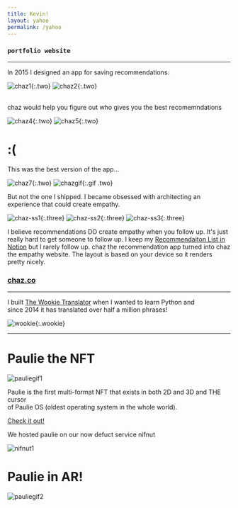 ```yaml
---
title: Kevin!
layout: yahoo
permalink: /yahoo
---
```


### `portfolio website`

---


In 2015 I designed an app for saving recommendations.

![chaz1]{:.two}
![chaz2]{:.two}

<br />
chaz would help you figure out who gives you the best recomemndations

![chaz4]{:.two}
![chaz5]{:.two}

# :(

This was the best version of the app...

![chaz7]{:.two}
![chazgif]{:.gif .two}

But not the one I shipped. I became obsessed with architecting an experience that could create empathy.

![chaz-ss1]{:.three}
![chaz-ss2]{:.three}
![chaz-ss3]{:.three}

I believe recommendations DO create empathy when you follow up. It's just really hard to get someone to follow up. I keep my [Recommendaiton List in Notion](https://kevando.notion.site/987e11ee84574a5791d62193ebf31652?v=ece4852a75954f859dcdece03ce112e0) but I rarely follow up. chaz the recommendation app turned into chaz the empathy website. The layout is based on your device so it renders pretty nicely.

### [chaz.co](https://chaz.co)

---

I built [The Wookie Translator](https://wookietranslator.com) when I wanted to learn Python and  
since 2014 it has translated over half a million phrases!

![wookie]{:.wookie}


---

# Paulie the NFT

![pauliegif1]

Paulie is the first multi-format NFT that exists in both 2D and 3D and THE cursor   
of Paulie OS (oldest operating system in the whole world).

[Check it out!](https://os.nifnut.com/pauliehome)

We hosted paulie on our now defuct service nifnut

![nifnut1]

# Paulie in AR!

![pauliegif2]

[pauliegif1]: https://media2.giphy.com/media/5ZavS5Xnh9ye2GI3lb/giphy.gif?cid=790b761167811b479f45393e4937ba5b7b79aaa8cf625f2c&rid=giphy.gif&ct=g
[pauliegif2]: https://media3.giphy.com/media/GKzG3nDQAzGRxL8VGI/giphy.gif?cid=790b7611fa0fb86f76e0c452d3aa9398371e253d62fe545c&rid=giphy.gif&ct=g

[nifnut1]: https://media1.giphy.com/media/blW4b6TYkrp60RYfYG/giphy.gif?cid=790b76119c5a9f51c01f705ae6c6beceaacf7605ee4f3ebf&rid=giphy.gif&ct=g

[chaz1]: https://camo.githubusercontent.com/dbe64d570a8da4cbdbbc13c440b3f678fab81aa0eb91a16536212efbd1d6e533/68747470733a2f2f692e696d6775722e636f6d2f746353476a35732e706e67
[chaz2]: https://camo.githubusercontent.com/4897cfde31a58800a7eeec05a4697a3913678192ec6f4019684c2edbbd0bb2aa/68747470733a2f2f692e696d6775722e636f6d2f6e6d666e34766f2e706e67
[chaz3]: https://camo.githubusercontent.com/4681659cd6e2f8fa11eff74dc8f031e805b28345fd5e962d0c7cf54193a999de/68747470733a2f2f692e696d6775722e636f6d2f38446171484d482e706e67
[chaz4]: https://camo.githubusercontent.com/bb52104795d9d1b1dc16c3a474b1bc91778e81d8fd0cf5691aee41fe71e7f0ef/68747470733a2f2f692e696d6775722e636f6d2f33716c686248462e706e67
[chaz5]: https://camo.githubusercontent.com/e1c997e4edabe777b6c7749287855fe8a163651eb52a03bd85f80c34c41b33b8/68747470733a2f2f692e696d6775722e636f6d2f6466444752456d2e706e67
[chaz6]: https://camo.githubusercontent.com/3948fbf964bcac98bc1565573bbeb747cf92de8294b0cefb46f8202cce0ee468/68747470733a2f2f692e696d6775722e636f6d2f784357553658532e706e67
[chaz7]: /assets/images/chaz-screenshot.png
[chazgif]: https://media1.giphy.com/media/3oriNZhGzOoLitvTZ6/giphy.gif?cid=790b761179dd14232b952d3db9f1ee77b6a7121b83caddcd&rid=giphy.gif&ct=g
[chaz-ss1]: https://github.com/kevando/chaz-app/blob/development/assets/Screenshot1.png?raw=true
[chaz-ss2]: https://github.com/kevando/chaz-app/blob/development/assets/Screenshot2.png?raw=true
[chaz-ss3]: https://github.com/kevando/chaz-app/blob/development/assets/Screenshot3.png?raw=true

[wookie]: https://www.wookietranslator.com/img/fake-google-results.jpg


